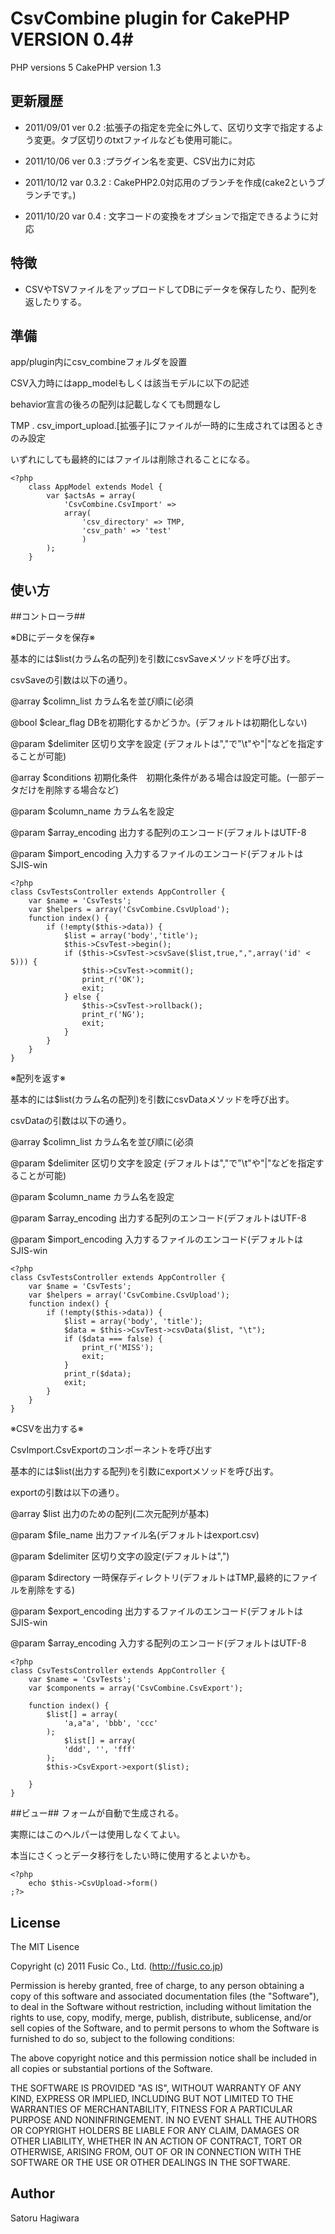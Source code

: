# CsvCombine plugin for CakePHP VERSION 0.4#
PHP versions  5
CakePHP version 1.3

## 更新履歴 ##

* 2011/09/01 ver 0.2 :拡張子の指定を完全に外して、区切り文字で指定するよう変更。タブ区切りのtxtファイルなども使用可能に。

* 2011/10/06 ver 0.3 :プラグイン名を変更、CSV出力に対応

* 2011/10/12 var 0.3.2 : CakePHP2.0対応用のブランチを作成(cake2というブランチです。)

* 2011/10/20 var 0.4 : 文字コードの変換をオプションで指定できるように対応

## 特徴 ##

* CSVやTSVファイルをアップロードしてDBにデータを保存したり、配列を返したりする。

## 準備 ##

app/plugin内にcsv_combineフォルダを設置

CSV入力時にはapp_modelもしくは該当モデルに以下の記述

behavior宣言の後ろの配列は記載しなくても問題なし

TMP . csv_import_upload.[拡張子]にファイルが一時的に生成されては困るときのみ設定

いずれにしても最終的にはファイルは削除されることになる。


    <?php
        class AppModel extends Model {
            var $actsAs = array(
                'CsvCombine.CsvImport' =>
                array(
                    'csv_directory' => TMP,
                    'csv_path' => 'test'
                    )
            );
        }

## 使い方 ##
##コントローラ##

※DBにデータを保存※

基本的には$list(カラム名の配列)を引数にcsvSaveメソッドを呼び出す。

csvSaveの引数は以下の通り。

@array $colimn_list カラム名を並び順に(必須

@bool $clear_flag DBを初期化するかどうか。(デフォルトは初期化しない)

@param $delimiter 区切り文字を設定 (デフォルトは","で"\t"や"|"などを指定することが可能)

@array $conditions 初期化条件　初期化条件がある場合は設定可能。(一部データだけを削除する場合など)

@param $column_name カラム名を設定

@param $array_encoding 出力する配列のエンコード(デフォルトはUTF-8

@param $import_encoding 入力するファイルのエンコード(デフォルトはSJIS-win


    <?php
    class CsvTestsController extends AppController {
        var $name = 'CsvTests';
        var $helpers = array('CsvCombine.CsvUpload');
        function index() {
            if (!empty($this->data)) {
                $list = array('body','title');
                $this->CsvTest->begin();
                if ($this->CsvTest->csvSave($list,true,",",array('id' < 5))) {
                    $this->CsvTest->commit();
                    print_r('OK');
                    exit;
                } else {
                    $this->CsvTest->rollback();
                    print_r('NG');
                    exit;
                }
            }
        }
    }

※配列を返す※

基本的には$list(カラム名の配列)を引数にcsvDataメソッドを呼び出す。

csvDataの引数は以下の通り。

@array $colimn_list カラム名を並び順に(必須

@param $delimiter 区切り文字を設定 (デフォルトは","で"\t"や"|"などを指定することが可能)

@param $column_name カラム名を設定

@param $array_encoding 出力する配列のエンコード(デフォルトはUTF-8

@param $import_encoding 入力するファイルのエンコード(デフォルトはSJIS-win


    <?php
    class CsvTestsController extends AppController {
        var $name = 'CsvTests';
        var $helpers = array('CsvCombine.CsvUpload');
        function index() {
            if (!empty($this->data)) {
                $list = array('body', 'title');
                $data = $this->CsvTest->csvData($list, "\t");
                if ($data === false) {
                    print_r('MISS');
                    exit;
                }
                print_r($data);
                exit;
            }
        }
    }



※CSVを出力する※

CsvImport.CsvExportのコンポーネントを呼び出す

基本的には$list(出力する配列)を引数にexportメソッドを呼び出す。

exportの引数は以下の通り。

@array $list 出力のための配列(二次元配列が基本)

@param $file_name 出力ファイル名(デフォルトはexport.csv)

@param $delimiter 区切り文字の設定(デフォルトは",")

@param $directory 一時保存ディレクトリ(デフォルトはTMP,最終的にファイルを削除をする)

@param $export_encoding 出力するファイルのエンコード(デフォルトはSJIS-win

@param $array_encoding 入力する配列のエンコード(デフォルトはUTF-8


    <?php
    class CsvTestsController extends AppController {
        var $name = 'CsvTests';
        var $components = array('CsvCombine.CsvExport');
    
        function index() {
            $list[] = array(
                'a,a"a', 'bbb', 'ccc'
            );
                $list[] = array(
                'ddd', '', 'fff'
            );
            $this->CsvExport->export($list);
            
        }
    }


##ビュー##
フォームが自動で生成される。

実際にはこのヘルパーは使用しなくてよい。

本当にさくっとデータ移行をしたい時に使用するとよいかも。


    <?php 
        echo $this->CsvUpload->form()
    ;?>




## License ##

The MIT Lisence

Copyright (c) 2011 Fusic Co., Ltd. (http://fusic.co.jp)

Permission is hereby granted, free of charge, to any person obtaining a copy of this software and associated documentation files (the "Software"), to deal in the Software without restriction, including without limitation the rights to use, copy, modify, merge, publish, distribute, sublicense, and/or sell copies of the Software, and to permit persons to whom the Software is furnished to do so, subject to the following conditions:

The above copyright notice and this permission notice shall be included in all copies or substantial portions of the Software.

THE SOFTWARE IS PROVIDED "AS IS", WITHOUT WARRANTY OF ANY KIND, EXPRESS OR IMPLIED, INCLUDING BUT NOT LIMITED TO THE WARRANTIES OF MERCHANTABILITY, FITNESS FOR A PARTICULAR PURPOSE AND NONINFRINGEMENT. IN NO EVENT SHALL THE AUTHORS OR COPYRIGHT HOLDERS BE LIABLE FOR ANY CLAIM, DAMAGES OR OTHER LIABILITY, WHETHER IN AN ACTION OF CONTRACT, TORT OR OTHERWISE, ARISING FROM, OUT OF OR IN CONNECTION WITH THE SOFTWARE OR THE USE OR OTHER DEALINGS IN THE SOFTWARE.

## Author ##

Satoru Hagiwara

